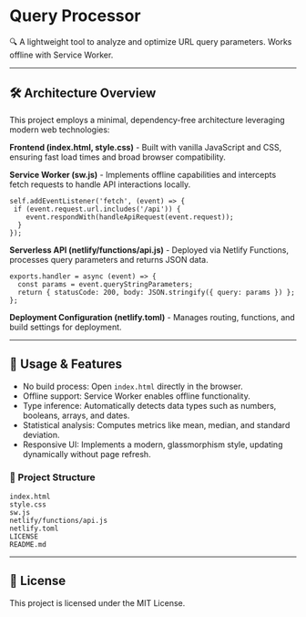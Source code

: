 # Query Processor

🔍 A lightweight tool to analyze and optimize URL query parameters. 
Works offline with Service Worker.

---

## 🛠️ Architecture Overview

This project employs a minimal, dependency-free architecture leveraging modern web technologies:

**Frontend (index.html, style.css)** - Built with vanilla JavaScript and CSS, ensuring fast load times and broad browser compatibility.

**Service Worker (sw.js)** - Implements offline capabilities and intercepts fetch requests to handle API interactions locally.   

    self.addEventListener('fetch', (event) => {
     if (event.request.url.includes('/api')) {
        event.respondWith(handleApiRequest(event.request));
      }
    });

**Serverless API (netlify/functions/api.js)** - Deployed via Netlify Functions, processes query parameters and returns JSON data.

    exports.handler = async (event) => {
      const params = event.queryStringParameters;
      return { statusCode: 200, body: JSON.stringify({ query: params }) };
    };

**Deployment Configuration (netlify.toml)** - Manages routing, functions, and build settings for deployment.

---

## 📄 Usage & Features

- No build process: Open `index.html` directly in the browser.
- Offline support: Service Worker enables offline functionality.
- Type inference: Automatically detects data types such as numbers, booleans, arrays, and dates.
- Statistical analysis: Computes metrics like mean, median, and standard deviation.
- Responsive UI: Implements a modern, glassmorphism style, updating dynamically without page refresh.

### 📁 Project Structure

    index.html
    style.css
    sw.js
    netlify/functions/api.js
    netlify.toml
    LICENSE
    README.md

---

## 📝 License

This project is licensed under the MIT License.
